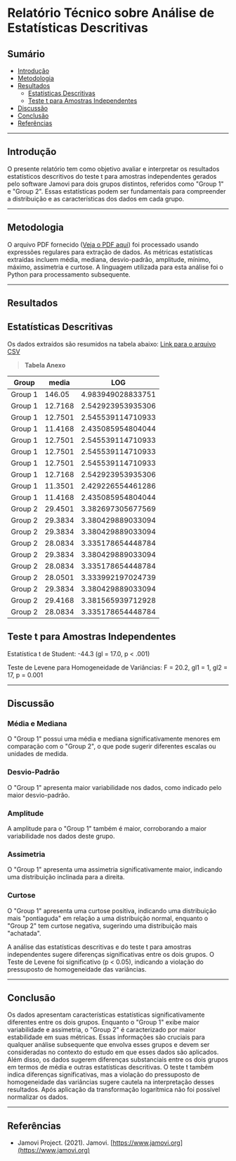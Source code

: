 # Relatório Técnico sobre Análise de Estatísticas Descritivas

## Sumário

- [Introdução](#introdução)
- [Metodologia](#metodologia)
- [Resultados](#resultados)
    - [Estatísticas Descritivas](#estatísticas-descritivas)
    - [Teste t para Amostras Independentes](#teste-t-para-amostras-independentes)
- [Discussão](#discussão)
- [Conclusão](#conclusão)
- [Referências](#referências)

---

## Introdução

O presente relatório tem como objetivo avaliar e interpretar os resultados estatísticos descritivos do teste t para amostras independentes gerados pelo software Jamovi para dois grupos distintos, referidos como "Group 1" e "Group 2". Essas estatísticas podem ser fundamentais para compreender a distribuição e as características dos dados em cada grupo.

---

## Metodologia

O arquivo PDF fornecido ([Veja o PDF aqui](https://github.com/jonathamgg/sarik_validation_graphics/blob/master/c%C3%A1lculo%20estat%C3%ADstico%20com%20jamovi/taxa_resposta/redis/media_tr_ping_transformado.pdf)) foi processado usando expressões regulares para extração de dados. As métricas estatísticas extraídas incluem média, mediana, desvio-padrão, amplitude, mínimo, máximo, assimetria e curtose. A linguagem utilizada para esta análise foi o Python para processamento subsequente.

---

## Resultados

## Estatísticas Descritivas
Os dados extraídos são resumidos na tabela abaixo:
[Link para o arquivo CSV](https://github.com/jonathamgg/sarik_validation_graphics/blob/master/c%C3%A1lculo%20estat%C3%ADstico%20com%20jamovi/taxa_resposta/redis/media_tr_ping_transformado.csv)

> **Tabela Anexo**

| Group  | media   | LOG               |
|--------|---------|-------------------|
| Group 1| 146.05  | 4.983949028833751 |
| Group 1| 12.7168 | 2.542923953935306 |
| Group 1| 12.7501 | 2.545539114710933 |
| Group 1| 11.4168 | 2.435085954804044 |
| Group 1| 12.7501 | 2.545539114710933 |
| Group 1| 12.7501 | 2.545539114710933 |
| Group 1| 12.7501 | 2.545539114710933 |
| Group 1| 12.7168 | 2.542923953935306 |
| Group 1| 11.3501 | 2.429226554461286 |
| Group 1| 11.4168 | 2.435085954804044 |
| Group 2| 29.4501 | 3.382697305677569 |
| Group 2| 29.3834 | 3.380429889033094 |
| Group 2| 29.3834 | 3.380429889033094 |
| Group 2| 28.0834 | 3.335178654448784 |
| Group 2| 29.3834 | 3.380429889033094 |
| Group 2| 28.0834 | 3.335178654448784 |
| Group 2| 28.0501 | 3.333992197024739 |
| Group 2| 29.3834 | 3.380429889033094 |
| Group 2| 29.4168 | 3.381565939712928 |
| Group 2| 28.0834 | 3.335178654448784 |


## Teste t para Amostras Independentes

Estatística t de Student: -44.3 (gl = 17.0, p < .001)

Teste de Levene para Homogeneidade de Variâncias: F = 20.2, gl1 = 1, gl2 = 17, p = 0.001

---

## Discussão

### Média e Mediana
O "Group 1" possui uma média e mediana significativamente menores em comparação com o "Group 2", o que pode sugerir diferentes escalas ou unidades de medida.

### Desvio-Padrão
O "Group 1" apresenta maior variabilidade nos dados, como indicado pelo maior desvio-padrão.

### Amplitude
A amplitude para o "Group 1" também é maior, corroborando a maior variabilidade nos dados deste grupo.

### Assimetria
O "Group 1" apresenta uma assimetria significativamente maior, indicando uma distribuição inclinada para a direita.

### Curtose
O "Group 1" apresenta uma curtose positiva, indicando uma distribuição mais "pontiaguda" em relação a uma distribuição normal, enquanto o "Group 2" tem curtose negativa, sugerindo uma distribuição mais "achatada".

A análise das estatísticas descritivas e do teste t para amostras independentes sugere diferenças significativas entre os dois grupos. O Teste de Levene foi significativo (p < 0.05), indicando a violação do pressuposto de homogeneidade das variâncias.

---

## Conclusão

Os dados apresentam características estatísticas significativamente diferentes entre os dois grupos. Enquanto o "Group 1" exibe maior variabilidade e assimetria, o "Group 2" é caracterizado por maior estabilidade em suas métricas. Essas informações são cruciais para qualquer análise subsequente que envolva esses grupos e devem ser consideradas no contexto do estudo em que esses dados são aplicados. Além disso, os dados sugerem diferenças substanciais entre os dois grupos em termos de média e outras estatísticas descritivas. O teste t também indica diferenças significativas, mas a violação do pressuposto de homogeneidade das variâncias sugere cautela na interpretação desses resultados. Após aplicação da transformação logarítmica não foi possível normalizar os dados. 

---

## Referências

- Jamovi Project. (2021). Jamovi. [https://www.jamovi.org](https://www.jamovi.org)
